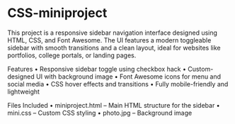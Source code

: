 # CSS-miniproject
This project is a responsive sidebar navigation interface designed using HTML, CSS, and Font Awesome. 
The UI features a modern toggleable sidebar with smooth transitions and a clean layout, ideal for websites like portfolios, college portals, or landing pages.

 Features
	•	Responsive sidebar toggle using checkbox hack
	•	Custom-designed UI with background image
	•	Font Awesome icons for menu and social media
	•	CSS hover effects and transitions
	•	Fully mobile-friendly and lightweight

Files Included
	•	miniproject.html – Main HTML structure for the sidebar
	•	mini.css – Custom CSS styling
	•	photo.jpg – Background image
